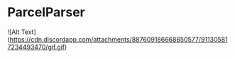 # ParcelParser
![Alt Text]
(https://cdn.discordapp.com/attachments/887609186668650577/911305817234493470/gif.gif)
